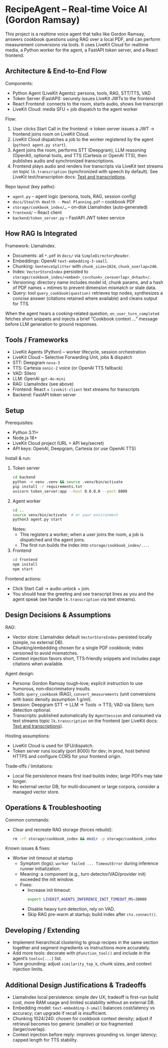 # RecipeAgent – Real‑time Voice AI (Gordon Ramsay)

This project is a realtime voice agent that talks like Gordon Ramsay, answers cookbook questions using RAG over a local PDF, and can perform measurement conversions via tools. It uses LiveKit Cloud for realtime media, a Python worker for the agent, a FastAPI token server, and a React frontend.

## Architecture & End‑to‑End Flow

Components:
- Python Agent (LiveKit Agents): persona, tools, RAG, STT/TTS, VAD
- Token Server (FastAPI): securely issues LiveKit JWTs to the frontend
- React Frontend: connects to the room, starts audio, shows live transcript
- LiveKit Cloud: media SFU + job dispatch to the agent worker

Flow:
1) User clicks Start Call in the frontend → token server issues a JWT → frontend joins room on LiveKit Cloud.
2) LiveKit Cloud dispatches a job to the worker registered by the agent (`python3 agent.py start`).
3) Agent joins the room, performs STT (Deepgram), LLM reasoning (OpenAI), optional tools, and TTS (Cartesia or OpenAI TTS), then publishes audio and synchronized transcriptions.
4) Frontend plays audio and renders live transcripts via LiveKit text streams on topic `lk.transcription` (synchronized with speech by default). See LiveKit text/transcription docs: [Text and transcriptions](https://docs.livekit.io/agents/build/text/).

Repo layout (key paths):
- `agent.py` – agent logic (persona, tools, RAG, session config)
- `docs/Stealth Health - Meal Planning.pdf` – cookbook PDF
- `storage/cookbook_index/…` – on‑disk LlamaIndex (auto‑generated)
- `frontend/` – React client
- `backend/token_server.py` – FastAPI JWT token service

## How RAG Is Integrated

Framework: LlamaIndex.
- Documents: all `*.pdf` in `docs/` via `SimpleDirectoryReader`.
- Embeddings: OpenAI `text-embedding-3-small`.
- Chunking: `SentenceSplitter` with `chunk_size=1024`, `chunk_overlap=240`.
- Index: `VectorStoreIndex` persisted to `storage/cookbook_index/<embed>_cs<chunk>_co<overlap>_d<hash>/`.
- Versioning: directory name includes model id, chunk params, and a hash of PDF names + mtimes to prevent dimension mismatch or stale data.
- Query: tool `query_cookbook(question)` retrieves top nodes, synthesizes a concise answer (citations retained where available) and cleans output for TTS.

When the agent hears a cooking‑related question, `on_user_turn_completed` fetches short snippets and injects a brief “Cookbook context …” message before LLM generation to ground responses.

## Tools / Frameworks

- LiveKit Agents (Python) – worker lifecycle, session orchestration
- LiveKit Cloud – Selective Forwarding Unit, jobs & dispatch
- STT: Deepgram `nova-3`
- TTS: Cartesia `sonic-2` voice (or OpenAI TTS fallback)
- VAD: Silero
- LLM: OpenAI `gpt-4o-mini`
- RAG: LlamaIndex (see above)
- Frontend: React + `livekit-client` text streams for transcripts
- Backend: FastAPI token server

## Setup

Prerequisites:
- Python 3.11+
- Node.js 18+
- LiveKit Cloud project (URL + API key/secret)
- API keys: OpenAI, Deepgram, Cartesia (or use OpenAI TTS)

Install & run:
1) Token server
   ```bash
   cd backend
   python -m venv .venv && source .venv/bin/activate
   pip install -r requirements.txt
   uvicorn token_server:app --host 0.0.0.0 --port 8000
   ```
2) Agent worker
   ```bash
   cd ..
   source venv/bin/activate  # or your environment
   python3 agent.py start
   ```
   Notes:
   - This registers a worker; when a user joins the room, a job is dispatched and the agent joins.
   - The first run builds the index into `storage/cookbook_index/...`.
3) Frontend
   ```bash
   cd frontend
   npm install
   npm start
   ```

Frontend actions:
- Click Start Call → audio unlock + join.
- You should hear the greeting and see transcript lines as you and the agent speak (we handle `lk.transcription` via text streams).

## Design Decisions & Assumptions

RAG:
- Vector store: LlamaIndex default `VectorStoreIndex` persisted locally (simple, no external DB).
- Chunking/embedding chosen for a single PDF cookbook; index versioned to avoid mismatches.
- Context injection favors short, TTS‑friendly snippets and includes page citations when available.

Agent design:
- Persona: Gordon Ramsay tough‑love; explicit instruction to use humorous, non‑discriminatory insults.
- Tools: `query_cookbook` (RAG), `convert_measurements` (unit conversions with basic density assumption 1 g/ml).
- Session: Deepgram STT → LLM → Tools → TTS; VAD via Silero; turn detection optional.
- Transcripts: published automatically by `AgentSession` and consumed via text streams topic `lk.transcription` on the frontend (per LiveKit docs: [Text and transcriptions](https://docs.livekit.io/agents/build/text/)).

Hosting assumptions:
- LiveKit Cloud is used for SFU/dispatch.
- Token server runs locally (port 8000) for dev; in prod, host behind HTTPS and configure CORS for your frontend origin.

Trade‑offs / limitations:
- Local file persistence means first load builds index; large PDFs may take longer.
- No external vector DB; for multi‑document or large corpora, consider a managed vector store.

## Operations & Troubleshooting

Common commands:
- Clear and recreate RAG storage (forces rebuild):
  ```bash
  rm -rf storage/cookbook_index && mkdir -p storage/cookbook_index
  ```

Known issues & fixes:
- Worker init timeout at startup
  - Symptom (logs): `worker failed ... TimeoutError` during inference runner initialization.
  - Meaning: a component (e.g., turn detector/VAD/provider init) exceeded the init window.
  - Fixes:
    - Increase init timeout:
      ```bash
      export LIVEKIT_AGENTS_INFERENCE_INIT_TIMEOUT_MS=30000
      ```
    - Disable heavy turn detection, rely on VAD.
    - Skip RAG pre-warm at startup; build index after `ctx.connect()`.

## Developing / Extending

- Implement hierarchical clustering to group recipes in the same section together and segment ingredients vs instructions more accurately.
- Add more tools: decorate with `@function_tool()` and include in the agent’s `tools=[...]` list.
- Tune grounding: adjust `similarity_top_k`, chunk sizes, and context injection limits.

## Additional Design Justifications & Tradeoffs

- LlamaIndex local persistence: simple dev UX; tradeoff is first-run build cost, more RAM usage and limited scalability without an external DB.
- Embedding model: `text-embedding-3-small` balances cost/latency vs accuracy; can upgrade if recall is insufficient.
- Chunking 1024/240: chosen for cookbook context density; adjust if retrieval becomes too generic (smaller) or too fragmented (larger/overlap).
- Context injection before reply: improves grounding vs. longer latency; capped length for TTS stability.


